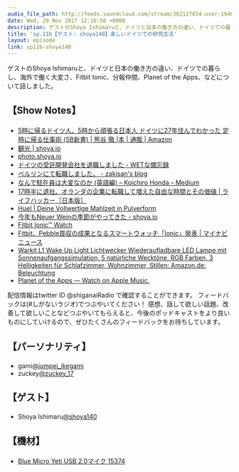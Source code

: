 ```yaml
---
audio_file_path: http://feeds.soundcloud.com/stream/362127854-user-194620696-sp11b-shoya140.mp3
date: Wed, 29 Nov 2017 12:16:58 +0000
description: ゲストのShoya Ishimaruと、ドイツと日本の働き方の違い、ドイツでの暮らし、海外で働く大変さ、Fitbit Ionic、分報仲間、Planet of the Apps、などについて話しました。
title: 'sp.11b【ゲスト: shoya140】楽しいドイツでの研究生活'
layout: episode
link: sp11b-shoya140
---
```


<p><span>ゲストのShoya Ishimaruと、ドイツと日本の働き方の違い、ドイツでの暮らし、海外で働く大変さ、Fitbit Ionic、分報仲間、Planet of the Apps、などについて話しました。</span></p>
<h2>
  <p>【Show Notes】</p>
</h2>
<ul>
  <li><a href="https://www.amazon.co.jp/dp/4797390867" target="_blank">5時に帰るドイツ人、5時から頑張る日本人 ドイツに27年住んでわかった 定時に帰る仕事術 (SB新書) | 熊谷 徹 |本 | 通販 | Amazon</a></li>
  <li><a href="https://shoya.io/tag/Sightseeing/" target="_blank">観光 | shoya.io</a></li>
  <li><a href="http://photo.shoya.io/" target="_blank">photo.shoya.io</a></li>
  <li><a href="http://before11.hatenablog.com/entry/2017/03/02/070321" target="_blank">ドイツの受託開発会社を退職しました - WETな備忘録</a></li>
  <li><a href="http://kenzan100.hatenadiary.jp/entry/2016/12/01/044603" target="_blank">ベルリンにて転職しました。 - zakisan's blog</a></li>
  <li><a href="https://medium.com/@koichirohonda/%E3%81%AA%E3%82%93%E3%81%A7%E9%A7%90%E5%9C%A8%E5%93%A1%E3%81%AF%E5%A4%A7%E5%A4%89%E3%81%AA%E3%81%AE%E3%81%8B-%E8%8B%B1%E8%AA%9E%E7%B7%A8-fbf2711c3534" target="_blank">なんで駐在員は大変なのか (英語編) – Koichiro Honda – Medium</a></li>
  <li><a href="https://www.lifehacker.jp/2016/04/160419amsterdam_holland_work.html" target="_blank">17時半に退社、オランダの企業に転職して増えた自由な時間とその価値 | ライフハッカー［日本版］</a></li>
  <li><a href="https://de.huel.com/" target="_blank">Huel | Deine Vollwertige Mahlzeit in Pulverform</a></li>
  <li><a href="https://shoya.io/blog/neuer-wein/" target="_blank">今年もNeuer Weinの季節がやってきた - shoya.io</a></li>
  <li><a href="https://www.fitbit.com/ionic" target="_blank">Fitbit Ionic™ Watch</a></li>
  <li><a href="http://news.mynavi.jp/news/2017/08/29/132/" target="_blank">Fitbit、Pebble買収の成果となるスマートウォッチ「Ionic」発表 | マイナビニュース</a></li>
  <li><a href="https://www.amazon.de/dp/B06XZ3G597" target="_blank">Warkit L1 Wake Up Light Lichtwecker Wiederaufladbare LED Lampe mit Sonnenaufgangssimulation, 5 natürliche Wecktöne, RGB Farben, 3 Helligkeiten für Schlafzimmer, Wohnzimmer, Stillen: Amazon.de: Beleuchtung</a></li>
  <li><a href="https://www.planetoftheapps.com/en-us" target="_blank">Planet of the Apps — Watch on Apple Music.</a></li>
</ul>
<p><span>
  配信情報はtwitter ID @shiganaiRadio で確認することができます。
  フィードバックは(#しがないラジオ)でつぶやいてください！
  感想、話して欲しい話題、改善して欲しいことなどつぶやいてもらえると、今後のポッドキャストをより良いものにしていけるので、ぜひたくさんのフィードバックをお待ちしています。
</span></p>
<h2>
  <p>【パーソナリティ】</p>
</h2>
<ul>
    <li>gami<a href="https://twitter.com/search?q=%40jumpei_ikegami&src=typd&lang=ja" target="_blank">@jumpei_ikegami</a></li>
    <li>zuckey<a href="https://twitter.com/search?q=%40zuckey_17&src=typd&lang=ja" target="_blank">@zuckey_17</a></li>
</ul>
<h2>
  <p>【ゲスト】</p>
</h2>
<ul>
  <li>Shoya Ishimaru<a href="https://twitter.com/shoya140/" target="_blank">@shoya140</a></li>
</ul>
<h2>
  <p>【機材】</p>
</h2>
<ul>
    <li><a href="http://amzn.to/2tlkud3" target="_blank">Blue Micro Yeti USB 2.0マイク 15374</a></li>
</ul>
